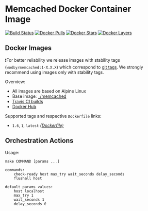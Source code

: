 # Memcached Docker Container Image

[![Build Status](https://travis-ci.org/wodby/memcached.svg?branch=master)](https://travis-ci.org/wodby/memcached)
[![Docker Pulls](https://img.shields.io/docker/pulls/wodby/memcached.svg)](https://hub.docker.com/r/wodby/memcached)
[![Docker Stars](https://img.shields.io/docker/stars/wodby/memcached.svg)](https://hub.docker.com/r/wodby/memcached)
[![Docker Layers](https://images.microbadger.com/badges/image/wodby/memcached.svg)](https://microbadger.com/images/wodby/memcached)

## Docker Images

❗For better reliability we release images with stability tags (`wodby/memcached:1-X.X.X`) which correspond to [git tags](https://github.com/wodby/memcached/releases). We strongly recommend using images only with stability tags. 

Overview:

* All images are based on Alpine Linux
* Base image: [_/memcached](https://hub.docker.com/r/_/memcached)
* [Travis CI builds](https://travis-ci.org/wodby/memcached) 
* [Docker Hub](https://hub.docker.com/r/wodby/memcached)

[_(Dockerfile)_]: https://github.com/wodby/memcached/tree/master/Dockerfile

Supported tags and respective `Dockerfile` links:

* `1.6`, `1`, `latest` [_(Dockerfile)_]

## Orchestration Actions

Usage:
```
make COMMAND [params ...]
 
commands:
    check-ready host max_try wait_seconds delay_seconds
    flushall host
    
default params values:
    host localhost
    max_try 1
    wait_seconds 1
    delay_seconds 0
```
